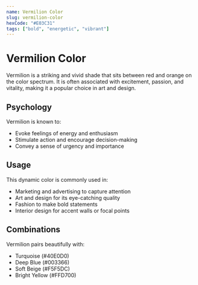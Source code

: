 ```yaml
---
name: Vermilion Color
slug: vermilion-color
hexCode: "#E03C31"
tags: ["bold", "energetic", "vibrant"]
---
```


# Vermilion Color

Vermilion is a striking and vivid shade that sits between red and orange on the color spectrum. It is often associated with excitement, passion, and vitality, making it a popular choice in art and design.

## Psychology

Vermilion is known to:
- Evoke feelings of energy and enthusiasm
- Stimulate action and encourage decision-making
- Convey a sense of urgency and importance

## Usage

This dynamic color is commonly used in:
- Marketing and advertising to capture attention
- Art and design for its eye-catching quality
- Fashion to make bold statements
- Interior design for accent walls or focal points

## Combinations

Vermilion pairs beautifully with:
- Turquoise (#40E0D0)
- Deep Blue (#003366)
- Soft Beige (#F5F5DC)
- Bright Yellow (#FFD700)